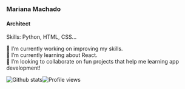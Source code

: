 ### Mariana Machado 
#### Architect 

Skills: Python, HTML, CSS...

🔭 I’m currently working on improving my skills.  
🌱 I’m currently learning about React.  
👯 I’m looking to collaborate on fun projects that help me learning app development! 

![Github stats](https://github-readme-stats.vercel.app/api?username=marimaccos&show_icons=true)![Profile views](https://gpvc.arturio.dev/marimaccos)  
